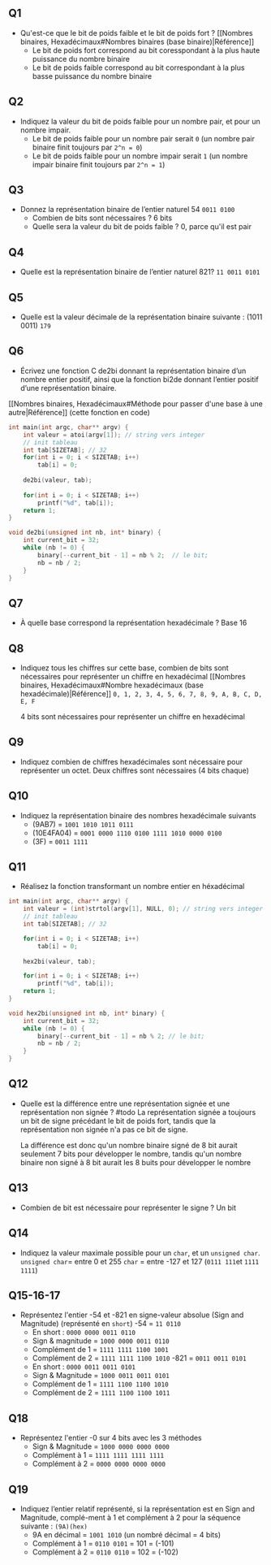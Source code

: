 
## Q1

 -  Qu'est-ce que le bit de poids faible et le bit de poids fort ?
	[[Nombres binaires, Hexadécimaux#Nombres binaires (base binaire)|Référence]]
	-  Le bit de poids fort correspond au bit coresspondant à la plus haute puissance du nombre binaire
	-  Le bit de poids faible correspond au bit correspondant à la plus basse puissance du nombre binaire

## Q2

-  Indiquez la valeur du bit de poids faible pour un nombre pair, et pour un nombre impair.
	-  Le bit de poids faible pour un nombre pair serait `0` (un nombre pair binaire finit toujours par `2^n = 0`)
	-  Le bit de poids faible pour un nombre impair serait `1` (un nombre impair binaire finit toujours par `2^n = 1`)

## Q3

-  Donnez la représentation binaire de l’entier naturel 54 
	`0011 0100`
	 -  Combien de bits sont nécessaires ?
		 6 bits
	-  Quelle sera la valeur du bit de poids faible ?
		  0, parce qu'il est pair

## Q4

-  Quelle est la représentation binaire de l’entier naturel 821?
	`11 0011 0101`

## Q5

-  Quelle est la valeur décimale de la représentation binaire suivante : (1011 0011)
	`179`

## Q6

-  Écrivez une fonction C de2bi donnant la représentation binaire d’un nombre entier positif,
   ainsi que la fonction bi2de donnant l’entier positif d’une représentation binaire.
   
[[Nombres binaires, Hexadécimaux#Méthode pour passer d'une base à une autre|Référence]] (cette fonction en code)
```C
int main(int argc, char** argv) {
    int valeur = atoi(argv[1]); // string vers integer
    // init tableau
    int tab[SIZETAB]; // 32
    for(int i = 0; i < SIZETAB; i++)
        tab[i] = 0;
        
    de2bi(valeur, tab);
    
    for(int i = 0; i < SIZETAB; i++)
        printf("%d", tab[i]);
    return 1;
}

void de2bi(unsigned int nb, int* binary) {
    int current_bit = 32;
    while (nb != 0) {
        binary[--current_bit - 1] = nb % 2;  // le bit;
        nb = nb / 2;
    }
}
```

## Q7

- À quelle base correspond la représentation hexadécimale ?
	Base 16

## Q8

-  Indiquez tous les chiffres sur cette base, combien de bits sont nécessaires pour représenter
   un chiffre en hexadécimal
   [[Nombres binaires, Hexadécimaux#Nombre hexadécimaux (base hexadécimale)|Référence]]
	`0, 1, 2, 3, 4, 5, 6, 7, 8, 9, A, B, C, D, E, F`
	
	4 bits sont nécessaires pour représenter un chiffre en hexadécimal

## Q9

-  Indiquez combien de chiffres hexadécimales sont nécessaire pour représenter un octet.
	Deux chiffres sont nécessaires (4 bits chaque)

## Q10

-  Indiquez la représentation binaire des nombres hexadécimale suivants
	-  (9AB7) = `1001 1010 1011 0111`
	-  (10E4FA04) = `0001 0000 1110 0100 1111 1010 0000 0100`
	-  (3F) = `0011 1111`

## Q11 

-  Réalisez la fonction transformant un nombre entier en héxadécimal

```c
int main(int argc, char** argv) {
    int valeur = (int)strtol(argv[1], NULL, 0); // string vers integer
    // init tableau
    int tab[SIZETAB]; // 32

    for(int i = 0; i < SIZETAB; i++)
        tab[i] = 0;
        
    hex2bi(valeur, tab);

    for(int i = 0; i < SIZETAB; i++)
        printf("%d", tab[i]);
    return 1;
}

void hex2bi(unsigned int nb, int* binary) {
    int current_bit = 32;
    while (nb != 0) {
        binary[--current_bit - 1] = nb % 2; // le bit;
        nb = nb / 2;
    }
}
```

## Q12

-  Quelle est la différence entre une représentation signée et une représentation non signée ? #todo
	La représentation signée a toujours un bit de signe précédant le bit de poids fort, tandis que la représentation non signée n'a pas ce bit de signe. 
	
	La différence est donc qu'un nombre binaire signé de 8 bit aurait seulement 7 bits pour développer le nombre, tandis qu'un nombre binaire non signé à 8 bit aurait les 8 buits pour développer le nombre

## Q13

-  Combien de bit est nécessaire pour représenter le signe ?
	Un bit

## Q14

-  Indiquez la valeur maximale possible pour un `char`, et un `unsigned char`.
	`unsigned char`= entre 0 et 255
	`char` = entre -127 et 127 (`0111 111`et `1111 1111`)

## Q15-16-17

-  Représentez l'entier -54 et -821 en signe-valeur absolue (Sign and Magnitude) (représenté en `short`)
	-54 = `11 0110`
	-  En short : `0000 0000 0011 0110`
	-  Sign & magnitude = `1000 0000 0011 0110`
	-  Complément de 1 = `1111 1111 1100 1001`
	-  Complément de 2 = `1111 1111 1100 1010`
	-821 = `0011 0011 0101`
	-  En short : `0000 0011 0011 0101`
	-  Sign & Magnitude = `1000 0011 0011 0101`
	-  Complément de 1 = `1111 1100 1100 1010`
	-  Complément de 2 = `1111 1100 1100 1011`

## Q18

-  Représentez l'entier -0 sur 4 bits avec les 3 méthodes
	-  Sign & Magnitude = `1000 0000 0000 0000`
	-  Complément à 1 = `1111 1111 1111 1111`
	-  Complément à 2 = `0000 0000 0000 0000`

## Q19

-  Indiquez l’entier relatif représenté, si la représentation est en Sign and Magnitude, complé-ment à 1 et complément à 2  pour la séquence suivante : `(9A)(hex)`
	-  9A en décimal = `1001 1010` (un nombré décimal = 4 bits)
	-  Complément à 1 = `0110 0101` = 101 = (-101)
	-  Complément à 2 = `0110 0110` = 102 = (-102) 
